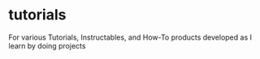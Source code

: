 # tutorials
For various Tutorials, Instructables, and How-To products developed as I learn by doing projects
